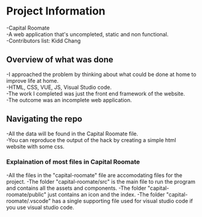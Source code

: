 # Project Information
-Capital Roomate <br />
-A web application that's uncompleted, static and non functional. <br />
-Contributors list: Kidd Chang <br />

## Overview of what was done
-I approached the problem by thinking about what could be done at home to improve life at home. <br />
-HTML, CSS, VUE, JS, Visual Studio code. <br />
-The work I completed was just the front end framework of the website. <br />
-The outcome was an incomplete web application. <br />

## Navigating the repo
-All the data will be found in the Capital Roomate file. <br />
-You can reproduce the output of the hack by creating a simple html website with some css. <br />

### Explaination of most files in Capital Roomate
-All the files in the "capital-roomate" file are accomodating files for the project.
-The folder "capital-roomate/src" is the main file to run the program and contains all the assets and components.
-The folder "capital-roomate/public" just contains an icon and the index.
-The folder "capital-roomate/.vscode" has a single supporting file used for visual studio code if you use visual studio code.
